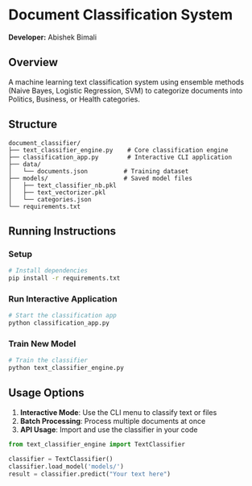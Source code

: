 # Document Classification System

**Developer:** Abishek Bimali  


## Overview
A machine learning text classification system using ensemble methods (Naive Bayes, Logistic Regression, SVM) to categorize documents into Politics, Business, or Health categories.

## Structure
```
document_classifier/
├── text_classifier_engine.py    # Core classification engine
├── classification_app.py        # Interactive CLI application
├── data/
│   └── documents.json          # Training dataset
├── models/                     # Saved model files
│   ├── text_classifier_nb.pkl
│   ├── text_vectorizer.pkl
│   └── categories.json
└── requirements.txt
```

## Running Instructions

### Setup
```bash
# Install dependencies
pip install -r requirements.txt
```

### Run Interactive Application
```bash
# Start the classification app
python classification_app.py
```

### Train New Model
```bash
# Train the classifier
python text_classifier_engine.py
```

## Usage Options
1. **Interactive Mode**: Use the CLI menu to classify text or files
2. **Batch Processing**: Process multiple documents at once
3. **API Usage**: Import and use the classifier in your code

```python
from text_classifier_engine import TextClassifier

classifier = TextClassifier()
classifier.load_model('models/')
result = classifier.predict("Your text here")
```